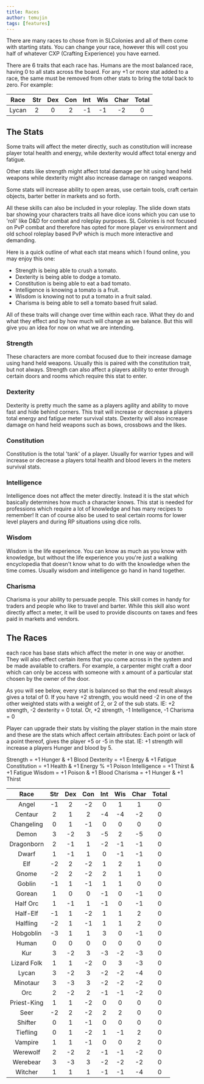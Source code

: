 ```yaml
---
title: Races
author: temujin
tags: [features]
---
```

There are many races to chose from in SLColonies and all of them come with starting stats. You can change your race, however this will cost you half of whatever CXP (Crafting Experience) you have earned. 

There are 6 traits that each race has. Humans are the most balanced race, having 0 to all stats across the board. For any +1 or more stat added to a race, the same must be removed from other stats to bring the total back to zero. For example:

| Race  | Str | Dex | Con | Int | Wis | Char| Total|
|:-----:|:---:|:---:|:---:|:---:|:---:|:---:|:----:|
| Lycan |  2  |  0  |  2  | -1  | -1  | -2  |   0  |

## The Stats
Some traits will affect the meter directly, such as constitution will increase player total health and energy, while dexterity would affect total energy and fatigue.

Other stats like strength might affect total damage per hit using hand held weapons while dexterity might also increase damage on ranged weapons.

Some stats will increase ability to open areas, use certain tools, craft certain objects, barter better in markets and so forth.

All these skills can also be included in your roleplay. The slide down stats bar showing your characters traits all have dice icons which you can use to 'roll' like D&D for combat and roleplay purposes. SL Colonies is not focused on PvP combat and therefore has opted for more player vs environment and old school roleplay based PvP which is much more interactive and demanding. 

Here is a quick outline of what each stat means which I found online, you may enjoy this one:

- Strength is being able to crush a tomato.
- Dexterity is being able to dodge a tomato.
- Constitution is being able to eat a bad tomato.
- Intelligence is knowing a tomato is a fruit.
- Wisdom is knowing not to put a tomato in a fruit salad.
- Charisma is being able to sell a tomato based fruit salad.

All of these traits will change over time within each race. What they do and what they effect and by how much will change as we balance. But this will give you an idea for now on what we are intending.

### Strength
These characters are more combat focused due to their increase damage using hand held weapons. Usually this is paired with the constitution trait, but not always. Strength can also affect a players ability to enter through certain doors and rooms which require this stat to enter.

### Dexterity
Dexterity is pretty much the same as a players agility and ability to move fast and hide behind corners. This trait will increase or decrease a players total energy and fatigue meter survival stats. Dexterity will also increase damage on hand held weapons such as bows, crossbows and the likes.

### Constitution
Constitution is the total 'tank' of a player. Usually for warrior types and will increase or decrease a players total health and blood levers in the meters survival stats.

### Intelligence
Intelligence does not affect the meter directly. Instead it is the stat which basically determines how much a character knows. This stat is needed for professions which require a lot of knowledge and has many recipes to remember! It can of course also be used to seal certain rooms for lower level players and during RP situations using dice rolls.

### Wisdom
Wisdom is the life experience. You can know as much as you know with knowledge, but without the life experience you you're just a walking encyclopedia that doesn't know what to do with the knowledge when the time comes. Usually wisdom and intelligence go hand in hand together. 

### Charisma
Charisma is your ability to persuade people. This skill comes in handy for traders and people who like to travel and barter. While this skill also wont directly affect a meter, it will be used to provide discounts on taxes and fees paid in markets and vendors.

## The Races

each race has base stats which affect the meter in one way or another. They will also effect certain items that you come across in the system and be made available to crafters. For example, a carpenter might craft a door which can only be access with someone with x amount of a particular stat chosen by the owner of the door.

As you will see below, every stat is balanced so that the end result always gives a total of 0. If you have +2 strength, you would need -2 in one of the other weighted stats with a weight of 2, or 2 of the sub stats. IE: +2 strength, -2 dexterity = 0 total. Or, +2 strength, -1 Intelligence, -1 Charisma = 0

Player can upgrade their stats by visiting the player station in the main store and these are the stats which affect certain attributes:
Each point or lack of a point thereof, gives the player +5 or -5 in the stat. IE: +1 strength will increase a players Hunger and blood by 5.

Strength = +1 Hunger & +1 Blood
Dexterity = +1 Energy & +1 Fatigue
Constitution = +1 Health & +1 Energy % +1 Poison
Intelligence = +1 Thirst & +1 Fatigue
Wisdom = +1 Poison & +1 Blood
Charisma = +1 Hunger & +1 Thirst

|Race       | Str | Dex | Con | Int | Wis | Char| Total|
|:---------:|:---:|:---:|:---:|:---:|:---:|:---:|:----:|
|Angel      | -1  |  2  | -2  |  0  |  1  |  1  |  0   |
|Centaur    |  2  |  1  |  2  | -4  | -4  | -2  |  0   |
|Changeling |  0  |  1  | -1  |  0  |  0  |  0  |  0   |
|Demon      |  3  | -2  |  3  | -5  |  2  | -5  |  0   |
|Dragonborn |  2  | -1  |  1  | -2  | -1  | -1  |  0   |
|Dwarf      |  1  | -1  |  1  |  0  | -1  | -1  |  0   |
|Elf        | -2  |  2  | -2  |  1  |  2  |  1  |  0   |
|Gnome      | -2  |  2  | -2  |  2  |  1  |  1  |  0   |
|Goblin     | -1  |  1  | -1  |  1  |  1  |  0  |  0   |
|Gorean     |  1  |  0  |  0  | -1  |  0  | -1  |  0   |
|Half Orc   |  1  | -1  |  1  | -1  |  0  | -1  |  0   |
|Half-Elf   | -1  |  1  | -2  |  1  |  1  |  2  |  0   |
|Halfling   | -2  |  1  | -1  |  1  |  1  |  2  |  0   |
|Hobgoblin  | -3  |  1  |  1  |  3  |  0  | -1  |  0   |
|Human      |  0  |  0  |  0  |  0  |  0  |  0  |  0   |
|Kur        |  3  | -2  |  3  | -3  | -2  | -3  |  0   |
|Lizard Folk|  1  |  1  | -2  |  0  |  3  | -3  |  0   |
|Lycan      |  3  | -2  |  3  | -2  | -2  | -4  |  0   |
|Minotaur   |  3  | -3  |  3  | -2  | -2  | -2  |  0   |
|Orc        |  2  | -2  |  2  | -1  | -1  | -2  |  0   |
|Priest-King|  1  |  1  | -2  |  0  |  0  |  0  |  0   |
|Seer       | -2  |  2  | -2  |  2  |  2  |  0  |  0   |
|Shifter    |  0  |  1  | -1  |  0  |  0  |  0  |  0   |
|Tiefling   |  0  |  1  | -2  |  1  | -1  |  2  |  0   |
|Vampire    |  1  |  1  | -1  |  0  |  0  |  2  |  0   |
|Werewolf   |  2  | -2  |  2  | -1  | -1  | -2  |  0   |
|Werebear   |  3  | -3  |  3  | -2  | -2  | -2  |  0   |
|Witcher    |  1  |  1  |  1  | -1  | -1  | -4  |  0   |


